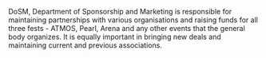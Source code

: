 <!-- TITLE: DoSM -->
<!-- SUBTITLE: DoSM, or the Department of Sponsorship and Marketing, is a department that raises sponsorship for Arena, Atmos and Pearl. -->

DoSM, Department of Sponsorship and Marketing is responsible for maintaining partnerships with various organisations and raising funds for all three fests - ATMOS, Pearl, Arena and any other events that the general body organizes. It is equally important in bringing new deals and maintaining current and previous associations.
